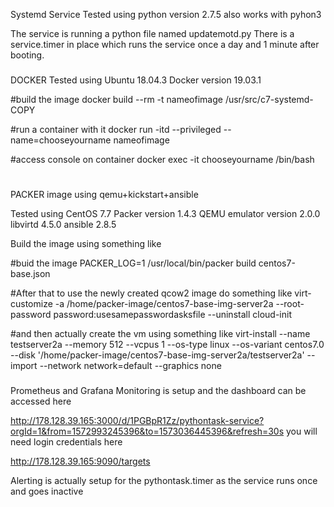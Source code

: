 Systemd Service
Tested using
python version 2.7.5
also works with pyhon3

The service is running a python file named updatemotd.py
There is a service.timer in place which runs the service once a day and 1 minute after booting.

###

DOCKER
Tested using 
Ubuntu 18.04.3 
Docker version 19.03.1

#build the image
docker build --rm -t nameofimage /usr/src/c7-systemd-COPY

#run a container with it
docker run -itd --privileged --name=chooseyourname nameofimage

#access console on container
docker exec -it chooseyourname /bin/bash

#

###

PACKER image using qemu+kickstart+ansible 

Tested using
CentOS 7.7
Packer version 1.4.3
QEMU emulator version 2.0.0
libvirtd 4.5.0
ansible 2.8.5

Build the image using something like

#buid the image
PACKER_LOG=1 /usr/local/bin/packer build centos7-base.json

#After that to use the newly created qcow2 image do something like
virt-customize -a /home/packer-image/centos7-base-img-server2a --root-password password:usesamepasswordasksfile --uninstall cloud-init

#and then actually create the vm using something like
virt-install --name testserver2a --memory 512 --vcpus 1 --os-type linux --os-variant centos7.0 --disk '/home/packer-image/centos7-base-img-server2a/testserver2a' --import --network network=default --graphics none

###

Prometheus and Grafana
Monitoring is setup and the dashboard can be accessed here

http://178.128.39.165:3000/d/1PGBpR1Zz/pythontask-service?orgId=1&from=1572993245396&to=1573036445396&refresh=30s
you will need login credentials here

http://178.128.39.165:9090/targets

Alerting is actually setup for the pythontask.timer as the service runs once and goes inactive

###
